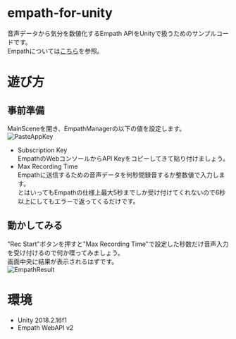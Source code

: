 # empath-for-unity
音声データから気分を数値化するEmpath APIをUnityで扱うためのサンプルコードです。  
Empathについては[こちら](https://webempath.net/lp-jpn/)を参照。

# 遊び方
## 事前準備
MainSceneを開き、EmpathManagerの以下の値を設定します。  
![PasteAppKey](./Assets/Images/image1.png)
* Subscription Key  
EmpathのWebコンソールからAPI Keyをコピーしてきて貼り付けましょう。
* Max Recording Time  
Empathに送信するための音声データを何秒間録音するか整数値で入力します。  
とはいってもEmpathの仕様上最大5秒までしか受け付けてくれないので6秒以上にしてもエラーで返ってくるだけです。
## 動かしてみる
"Rec Start"ボタンを押すと"Max Recording Time"で設定した秒数だけ音声入力を受け付けるので何か喋ってみましょう。  
画面中央に結果が表示されるはずです。  
![EmpathResult](./Assets/Images/image2.png)

# 環境
* Unity 2018.2.16f1
* Empath WebAPI v2
